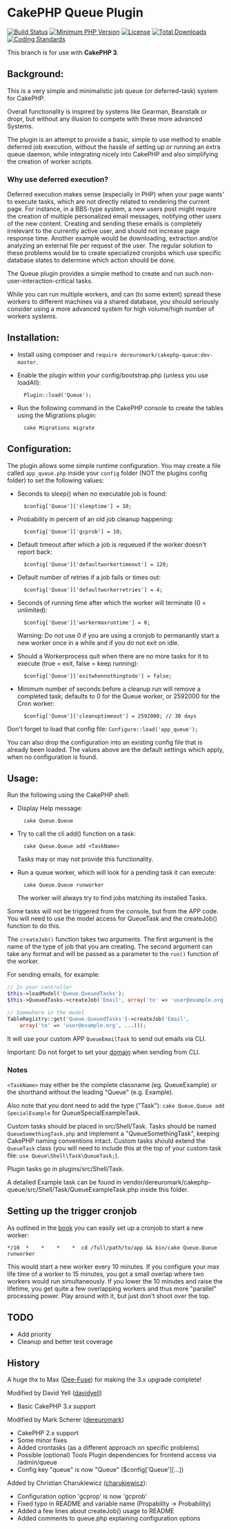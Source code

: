 # CakePHP Queue Plugin
[![Build Status](https://api.travis-ci.org/dereuromark/cakephp-queue.svg)](https://travis-ci.org/dereuromark/cakephp-queue)
[![Minimum PHP Version](http://img.shields.io/badge/php-%3E%3D%205.4-8892BF.svg)](https://php.net/)
[![License](https://poser.pugx.org/dereuromark/cakephp-queue/license)](https://packagist.org/packages/dereuromark/cakephp-queue)
[![Total Downloads](https://poser.pugx.org/dereuromark/cakephp-queue/d/total)](https://packagist.org/packages/dereuromark/cakephp-queue)
[![Coding Standards](https://img.shields.io/badge/cs-PSR--2--R-yellow.svg)](https://github.com/php-fig-rectified/fig-rectified-standards)

This branch is for use with **CakePHP 3**.

## Background:

This is a very simple and minimalistic job queue (or deferred-task) system for CakePHP.

Overall functionality is inspired by systems like Gearman, Beanstalk or dropr, but without
any illusion to compete with these more advanced Systems.

The plugin is an attempt to provide a basic, simple to use method to enable deferred job execution,
without the hassle of setting up or running an extra queue daemon, while integrating nicely into
CakePHP and also simplifying the creation of worker scripts.

### Why use deferred execution?

Deferred execution makes sense (especially in PHP) when your page wants' to execute tasks, which are not directly related to rendering the current page.
For instance, in a BBS-type system, a new users post might require the creation of multiple personalized email messages,
notifying other users of the new content.
Creating and sending these emails is completely irrelevant to the currently active user, and should not increase page response time.
Another example would be downloading, extraction and/or analyzing an external file per request of the user.
The regular solution to these problems would be to create specialized cronjobs which use specific database states to determine which action should be done.

The Queue plugin provides a simple method to create and run such non-user-interaction-critical tasks.

While you can run multiple workers, and can (to some extent) spread these workers to different machines via a shared database,
you should seriously consider using a more advanced system for high volume/high number of workers systems.

## Installation:

* Install using composer and `require dereuromark/cakephp-queue:dev-master`.

* Enable the plugin within your config/bootstrap.php (unless you use loadAll):

		Plugin::load('Queue');

* Run the following command in the CakePHP console to create the tables using the Migrations plugin:

		cake Migrations migrate

## Configuration:

The plugin allows some simple runtime configuration.
You may create a file called `app_queue.php` inside your `config` folder (NOT the plugins config folder) to set the following values:

- Seconds to sleep() when no executable job is found:

		$config['Queue']['sleeptime'] = 10;

- Probability in percent of an old job cleanup happening:

		$config['Queue']['gcprob'] = 10;

- Default timeout after which a job is requeued if the worker doesn't report back:

		$config['Queue']['defaultworkertimeout'] = 120;

- Default number of retries if a job fails or times out:

		$config['Queue']['defaultworkerretries'] = 4;

- Seconds of running time after which the worker will terminate (0 = unlimited):

		$config['Queue']['workermaxruntime'] = 0;

	Warning: Do not use 0 if you are using a cronjob to permanantly start a new worker once in a while and if you do not exit on idle.

- Should a Workerprocess quit when there are no more tasks for it to execute (true = exit, false = keep running):

		$config['Queue']['exitwhennothingtodo'] = false;

- Minimum number of seconds before a cleanup run will remove a completed task; defaults to 0 for the Queue worker, or 2592000 for the Cron worker:

		$config['Queue']['cleanuptimeout'] = 2592000; // 30 days

Don't forget to load that config file: `Configure::load('app_queue');`

You can also drop the configuration into an existing config file that is already been loaded.
The values above are the default settings which apply, when no configuration is found.


## Usage:

Run the following using the CakePHP shell:

* Display Help message:

		cake Queue.Queue

* Try to call the cli add() function on a task:

		cake Queue.Queue add <TaskName>

	Tasks may or may not provide this functionality.

* Run a queue worker, which will look for a pending task it can execute:

		cake Queue.Queue runworker

	The worker will always try to find jobs matching its installed Tasks.


Some tasks will not be triggered from the console, but from the APP code.
You will need to use the model access for QueueTask and the createJob() function to do this.

The `createJob()` function takes two arguments.  The first argument is the name of the type of job that you are creating.  The second argument can take any format and will be passed as a parameter to the `run()` function of the worker.

For sending emails, for example:

```php
// In your controller
$this->loadModel('Queue.QueuedTasks');
$this->QueuedTasks->createJob('Email', array('to' => 'user@example.org', ...)));

// Somewhere in the model
TableRegistry::get('Queue.QueuedTasks')->createJob('Email',
	array('to' => 'user@example.org', ...)));
```

It will use your custom APP `QueueEmailTask` to send out emails via CLI.

Important: Do not forget to set your [domain](http://book.cakephp.org/2.0/en/core-utility-libraries/email.html#sending-emails-from-cli) when sending from CLI.

### Notes
`<TaskName>` may either be the complete classname (eg. QueueExample) or the shorthand without the leading "Queue" (e.g. Example).

Also note that you dont need to add the type ("Task"): `cake Queue.Queue add SpecialExample` for QueueSpecialExampleTask.

Custom tasks should be placed in src/Shell/Task.
Tasks should be named `QueueSomethingTask.php` and implement a "QueueSomethingTask", keeping CakePHP naming conventions intact. Custom tasks should extend the `QueueTask` class (you will need to include this at the top of your custom task file: `use Queue\Shell\Task\QueueTask;`).

Plugin tasks go in plugins/src/Shell/Task.

A detailed Example task can be found in vendor/dereuromark/cakephp-queue/src/Shell/Task/QueueExampleTask.php inside this folder.

## Setting up the trigger cronjob
As outlined in the [book](http://book.cakephp.org/3.0/en/console-and-shells/cron-jobs.html) you can easily set up a cronjob
to start a new worker:

	*/10  *    *    *    *  cd /full/path/to/app && bin/cake Queue.Queue runworker

This would start a new worker every 10 minutes. If you configure your max life time of a worker to 15 minutes, you
got a small overlap where two workers would run simultaneously. If you lower the 10 minutes and raise the lifetime, you
get quite a few overlapping workers and thus more "parallel" processing power.
Play around with it, but just don't shoot over the top.

## TODO

* Add priority
* Cleanup and better test coverage

## History
A huge thx to Max ([Dee-Fuse](https://github.com/Dee-Fuse)) for making the 3.x upgrade complete!

Modified by David Yell ([davidyell](https://github.com/davidyell))
- Basic CakePHP 3.x support

Modified by Mark Scherer ([dereuromark](https://github.com/dereuromark))
- CakePHP 2.x support
- Some minor fixes
- Added crontasks (as a different approach on specific problems)
- Possible (optional) Tools Plugin dependencies for frontend access via /admin/queue
- Config key "queue" is now "Queue" ($config['Queue'][...])

Added by Christian Charukiewicz ([charukiewicz](https://github.com/charukiewicz)):
- Configuration option 'gcprop' is now 'gcprob'
- Fixed typo in README and variable name (Propability -> Probability)
- Added a few lines about createJob() usage to README
- Added comments to queue.php explaining configuration options
